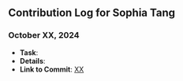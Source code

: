 ## Contribution Log for Sophia Tang

### October XX, 2024
- **Task**: 
- **Details**: 
- **Link to Commit**: [XX](https://github.com/sophiatangg/CS326Team26/commit/XX)

